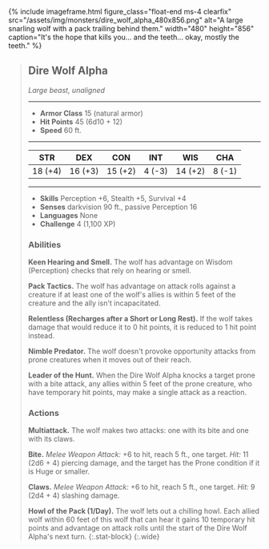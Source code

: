 
{% include imageframe.html
  figure_class="float-end ms-4 clearfix"
  src="/assets/img/monsters/dire_wolf_alpha_480x856.png"
  alt="A large snarling wolf with a pack trailing behind them."
  width="480" height="856"
  caption="It's the hope that kills you... and the teeth... okay, mostly the teeth."
 %}

> ## Dire Wolf Alpha
> *Large beast, unaligned*
> 
> ___
> 
> - **Armor Class** 15 (natural armor)
> - **Hit Points** 45 (6d10 + 12)
> - **Speed** 60 ft.
> 
> ___
> 
> |STR|DEX|CON|INT|WIS|CHA|
> |:---:|:---:|:---:|:---:|:---:|:---:|
> |18 (+4)|16 (+3)|15 (+2)|4 (-3)|14 (+2)|8 (-1)|
> 
> ___
> 
> - **Skills** Perception +6, Stealth +5, Survival +4
> - **Senses** darkvision 90 ft., passive Perception 16
> - **Languages** None
> - **Challenge** 4 (1,100 XP)
> 
> ### Abilities
> 
> **Keen Hearing and Smell.** The wolf has advantage on Wisdom (Perception) checks that rely on hearing or smell.
> 
> **Pack Tactics.** The wolf has advantage on attack rolls against a creature if at least one of the wolf's allies is within 5 feet of the creature and the ally isn't incapacitated.
> 
> **Relentless (Recharges after a Short or Long Rest).** If the wolf takes damage that would reduce it to 0 hit points, it is reduced to 1 hit point instead.
>
> **Nimble Predator.** The wolf doesn't provoke opportunity attacks from prone creatures when it moves out of their reach.
>
> **Leader of the Hunt.** When the Dire Wolf Alpha knocks a target prone with a bite attack, any allies within 5 feet of the prone creature, who have temporary hit points, may make a single attack as a reaction.
> 
> ### Actions
> 
> **Multiattack.** The wolf makes two attacks: one with its bite and one with its claws.
> 
> **Bite.** *Melee Weapon Attack:* +6 to hit, reach 5 ft., one target. *Hit:* 11 (2d6 + 4) piercing damage, and the target has the Prone condition if it is Huge or smaller.
> 
> **Claws.** *Melee Weapon Attack:* +6 to hit, reach 5 ft., one target. *Hit:* 9 (2d4 + 4) slashing damage.
> 
> **Howl of the Pack (1/Day).** The wolf lets out a chilling howl. Each allied wolf within 60 feet of this wolf that can hear it gains 10 temporary hit points and advantage on attack rolls until the start of the Dire Wolf Alpha's next turn.
{:.stat-block}
{:.wide}